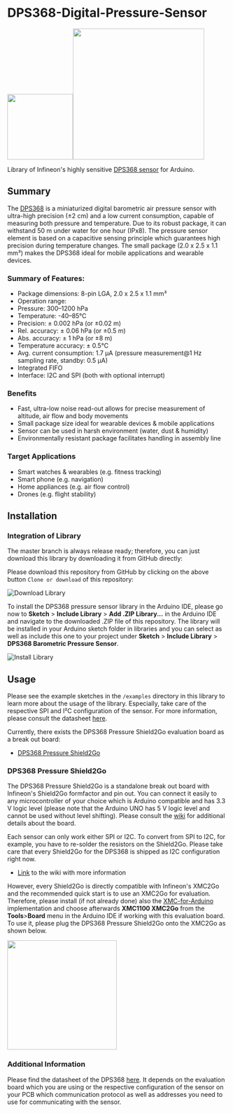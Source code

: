 # DPS368-Digital-Pressure-Sensor

<img src="https://www.infineon.com/export/sites/default/media/products/Small_Signal_Discretes/lowres-DPS368_VLGA-8-2_Combi.tif.png_1864837327.png" width=150><img src="https://github.com/Infineon/Assets/blob/master/Pictures/DPS368-Pressure-Shield2Go_Top.png" width=300>

Library of Infineon's highly sensitive [DPS368 sensor](https://www.infineon.com/cms/en/product/sensor/barometric-pressure-sensor-for-consumer-applications/dps368/) for Arduino.

## Summary

The [DPS368](https://www.infineon.com/cms/en/product/sensor/barometric-pressure-sensor-for-consumer-applications/dps368/) is a miniaturized digital barometric air pressure sensor with ultra-high precision (±2 cm) and a low current consumption, capable of measuring both pressure and temperature. Due to its robust package, it can withstand 50 m under water for one hour (IPx8). The pressure sensor element is based on a capacitive sensing principle which guarantees high precision during temperature changes. The small package (2.0 x 2.5 x 1.1 mm³) makes the DPS368 ideal for mobile applications and wearable devices. 

### Summary of Features:

* Package dimensions: 8-pin LGA, 2.0 x 2.5 x 1.1 mm³
* Operation range:
 * Pressure: 300–1200 hPa
 * Temperature: -40–85°C
* Precision: ± 0.002 hPa (or ±0.02 m)
* Rel. accuracy: ± 0.06 hPa (or ±0.5 m)
* Abs. accuracy: ± 1 hPa (or ±8 m)
* Temperature accuracy: ± 0.5°C
* Avg. current consumption: 1.7 µA (pressure measurement@1 Hz sampling rate, standby: 0.5 µA)
* Integrated FIFO
* Interface: I2C and SPI (both with optional interrupt)

### Benefits

* Fast, ultra-low noise read-out allows for precise measurement of altitude, air flow and body movements
* Small package size ideal for wearable devices & mobile applications
* Sensor can be used in harsh environment (water, dust & humidity)
* Environmentally resistant package facilitates handling in assembly line

### Target Applications

* Smart watches & wearables (e.g. fitness tracking)
* Smart phone (e.g. navigation)
* Home appliances (e.g. air flow control)
* Drones (e.g. flight stability)

## Installation

### Integration of Library

The master branch is always release ready; therefore, you can just download this library by downloading it from GitHub directly:

Please download this repository from GitHub by clicking on the above button `Clone or download` of this repository:

![Download Library](https://github.com/Infineon/Assets/blob/master/Pictures/Download_Repo.png)

To install the DPS368 pressure sensor library in the Arduino IDE, please go now to **Sketch** > **Include Library** > **Add .ZIP Library...** in the Arduino IDE and navigate to the downloaded .ZIP file of this repository. The library will be installed in your Arduino sketch folder in libraries and you can select as well as include this one to your project under **Sketch** > **Include Library** > **DPS368 Barometric Pressure Sensor**.

![Install Library](https://raw.githubusercontent.com/infineon/assets/master/Pictures/Library_Install_ZIP.png)

## Usage
Please see the example sketches in the `/examples` directory in this library to learn more about the usage of the library. Especially, take care of the respective SPI and I²C configuration of the sensor. 
For more information, please consult the datasheet [here](https://www.infineon.com/dgdl/Infineon-DPS368-DS-v01_00-EN.pdf?fileId=5546d46269e1c019016a0c45105d4b40).

Currently, there exists the DPS368 Pressure Shield2Go evaluation board as a break out board:

* [DPS368 Pressure Shield2Go](https://www.infineon.com/cms/en/product/evaluation-boards/s2go-pressure-dps368)

### DPS368 Pressure Shield2Go
The DPS368 Pressure Shield2Go is a standalone break out board with Infineon's Shield2Go formfactor and pin out. You can connect it easily to any microcontroller of your choice which is Arduino compatible and has 3.3 V logic level (please note that the Arduino UNO has 5 V logic level and cannot be used without level shifting).
Please consult the [wiki](https://github.com/Infineon/DPS368-Library-Arduino/wiki) for additional details about the board.

Each sensor can only work either SPI or I2C. To convert from SPI to I2C, for example, you have to re-solder the resistors on the Shield2Go. Please take care that every Shield2Go for the DPS368 is shipped as I2C configuration right now.

* [Link](https://github.com/Infineon/DPS368-Library-Arduino/wiki) to the wiki with more information

However, every Shield2Go is directly compatible with Infineon's XMC2Go and the recommended quick start is to use an XMC2Go for evaluation. Therefore, please install (if not already done) also the [XMC-for-Arduino](https://github.com/Infineon/XMC-for-Arduino) implementation and choose afterwards **XMC1100 XMC2Go** from the **Tools**>**Board** menu in the Arduino IDE if working with this evaluation board. To use it, please plug the DPS368 Pressure Shield2Go onto the XMC2Go as shown below.

<img src="https://github.com/Infineon/Assets/blob/master/Pictures/DPS368_S2Go_w_XMC2Go.jpg" width=250>

### Additional Information
Please find the datasheet of the DPS368 [here](https://www.infineon.com/dgdl/Infineon-DPS368-DS-v01_00-EN.pdf?fileId=5546d46269e1c019016a0c45105d4b40). It depends on the evaluation board which you are using or the respective configuration of the sensor on your PCB which communication protocol as well as addresses you need to use for communicating with the sensor.
